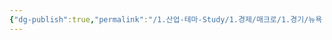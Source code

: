 ```yaml
---
{"dg-publish":true,"permalink":"/1.산업-테마-Study/1.경제/매크로/1.경기/뉴욕 연은 소비자기대조사/","created":"2024-12-10T10:44:55.864+09:00","updated":"2025-06-03T20:07:19.623+09:00"}
---
```


